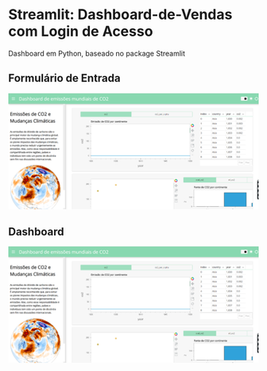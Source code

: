 # Streamlit: Dashboard-de-Vendas com Login de Acesso
 Dashboard em Python, baseado no package Streamlit

## Formulário de Entrada
![375CCFBB-71E5-4040-AE2E-A79D9FD04E6E](https://github.com/jmrafael/co2_dashboard/blob/main/co2_dashboard/dashboard_co2.png)

## Dashboard
![375CCFBB-71E5-4040-AE2E-A79D9FD04E6E](https://github.com/jmrafael/co2_dashboard/blob/main/co2_dashboard/dashboard_co2.png)